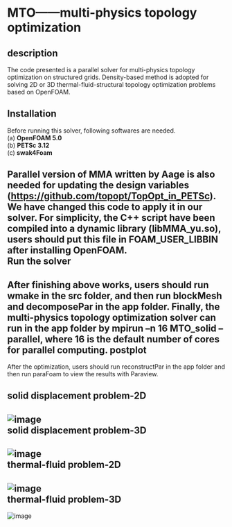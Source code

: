  MTO——multi-physics topology optimization
=========================================
description
-----------
The code presented is a parallel solver for multi-physics topology optimization on structured grids. Density-based method is adopted for solving 2D or 3D thermal-fluid-structural topology optimization problems based on OpenFOAM.  

Installation
------------
Before running this solver, following softwares are needed.  
(a) **OpenFOAM 5.0**  
(b) **PETSc 3.12**  
(c) **swak4Foam**  

Parallel version of MMA written by Aage is also needed for updating the design variables (https://github.com/topopt/TopOpt_in_PETSc). We have changed this code to apply it in our solver. For simplicity, the C++ script have been compiled into a dynamic library (libMMA_yu.so), users should put this file in FOAM_USER_LIBBIN after installing OpenFOAM.  
Run the solver
--------------
 After finishing above works, users should run wmake in the src folder, and then run blockMesh and decomposePar in the app folder. Finally, the multi-physics topology optimization solver can run in the app folder by mpirun –n 16 MTO_solid –parallel, where 16 is the default number of cores for parallel computing.
postplot
--------
After the optimization, users should run reconstructPar in the app folder and then run paraFoam to view the results with Paraview.  

solid displacement problem-2D  
-----------------------------
![image](https://github.com/Yuminghao-DLUT/MTO/blob/master/MTO/beam_2D.gif)  
solid displacement problem-3D  
-----------------------------
![image](https://github.com/Yuminghao-DLUT/MTO/blob/master/MTO/beam_3D.gif)  
thermal-fluid problem-2D  
------------------------
![image](https://github.com/Yuminghao-DLUT/MTO/blob/master/MTO/heatsink_2D.gif)  
thermal-fluid problem-3D  
------------------------
![image](https://github.com/Yuminghao-DLUT/MTO/blob/master/MTO/heatsink_3D.gif)  
